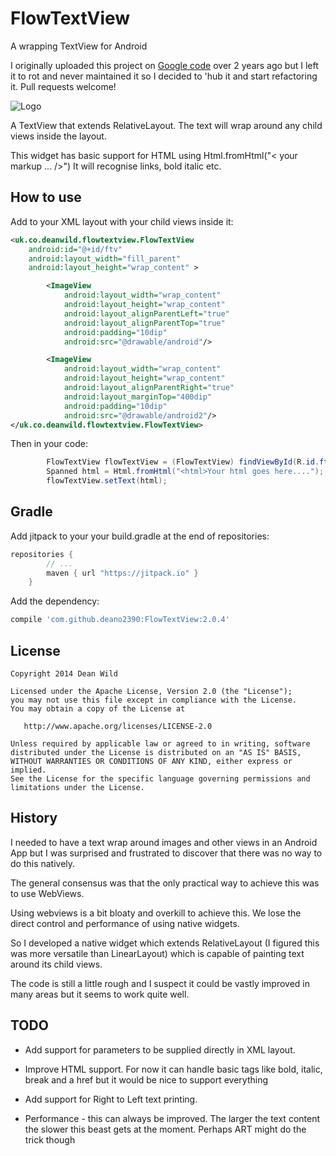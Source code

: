 FlowTextView
============

A wrapping TextView for Android

I originally uploaded this project on [Google code][3] over 2 years ago but I left it to rot and never maintained it so I decided to 'hub it and start refactoring it. Pull requests welcome!

![Logo](http://i.imgur.com/iyntFbz.png)


A TextView that extends RelativeLayout. The text will wrap around any child views inside the layout.

This widget has basic support for HTML using Html.fromHtml("< your markup ... />") It will recognise links, bold italic etc. 

How to use
--------

Add to your XML layout with your child views inside it:

```xml
<uk.co.deanwild.flowtextview.FlowTextView
	android:id="@+id/ftv"
	android:layout_width="fill_parent"
	android:layout_height="wrap_content" >

		<ImageView
			android:layout_width="wrap_content"
			android:layout_height="wrap_content"
			android:layout_alignParentLeft="true"
			android:layout_alignParentTop="true"
			android:padding="10dip"
			android:src="@drawable/android"/>

		<ImageView
			android:layout_width="wrap_content"
			android:layout_height="wrap_content"
			android:layout_alignParentRight="true"
			android:layout_marginTop="400dip"
			android:padding="10dip"
			android:src="@drawable/android2"/>
</uk.co.deanwild.flowtextview.FlowTextView>
```

Then in your code:
```java
		FlowTextView flowTextView = (FlowTextView) findViewById(R.id.ftv);
        Spanned html = Html.fromHtml("<html>Your html goes here....");
        flowTextView.setText(html);
```

Gradle
--------

Add jitpack to your your build.gradle at the end of repositories:

```groovy
repositories {
	    // ...
	    maven { url "https://jitpack.io" }
	}
```

Add the dependency:

```groovy
compile 'com.github.deano2390:FlowTextView:2.0.4'
```


License
-------

    Copyright 2014 Dean Wild

    Licensed under the Apache License, Version 2.0 (the "License");
    you may not use this file except in compliance with the License.
    You may obtain a copy of the License at

       http://www.apache.org/licenses/LICENSE-2.0

    Unless required by applicable law or agreed to in writing, software
    distributed under the License is distributed on an "AS IS" BASIS,
    WITHOUT WARRANTIES OR CONDITIONS OF ANY KIND, either express or implied.
    See the License for the specific language governing permissions and
    limitations under the License.


History
-------

I needed to have a text wrap around images and other views in an Android App but I was surprised and frustrated to discover that there was no way to do this natively.

The general consensus was that the only practical way to achieve this was to use WebViews.

Using webviews is a bit bloaty and overkill to achieve this. We lose the direct control and performance of using native widgets.

So I developed a native widget which extends RelativeLayout (I figured this was more versatile than LinearLayout) which is capable of painting text around its child views.

The code is still a little rough and I suspect it could be vastly improved in many areas but it seems to work quite well.
	
TODO
--------

 - Add support for parameters to be supplied directly in XML layout.
 
 - Improve HTML support. For now it can handle basic tags like bold, italic, break and a href but it would be nice to support everything
 
 - Add support for Right to Left text printing.
 
 - Performance - this can always be improved. The larger the text content the slower this beast gets at the moment. Perhaps ART might do the trick though


[1]: https://oss.sonatype.org/content/repositories/releases/uk/co/deanwild/flowtextview/2.0.2/flowtextview-2.0.2.aar
[2]: https://github.com/deano2390/FlowTextView/releases/download/v2.0.2/flowtextview-2.0.2.jar
[3]: https://code.google.com/p/android-flowtextview/
